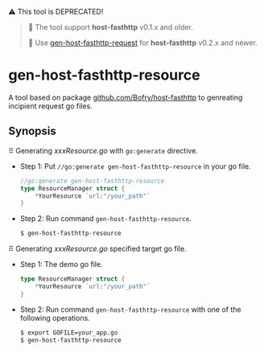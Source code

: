 ⚠️ This tool is DEPRECATED!
> 📝 The tool support **host-fasthttp** v0.1.x and older.
>
> 🐾 Use [gen-host-fasthttp-request](../gen-host-fasthttp-request) for **host-fasthttp** v0.2.x and newer.


gen-host-fasthttp-resource
================
A tool based on package [github.com/Bofry/host-fasthttp](https://github.com/Bofry/host-fasthttp) to genreating incipient request go files.


## **Synopsis**
⠿ Generating *xxxResource.go* with `go:generate` directive.

  - Step 1: Put `//go:generate gen-host-fasthttp-resource` in your go file.
    ```go
    //go:generate gen-host-fasthttp-resource
    type ResourceManager struct {
        *YourResource `url:"/your_path"`
    }
    ```
  - Step 2: Run command `gen-host-fasthttp-resource`.
    ```bash
    $ gen-host-fasthttp-resource
    ```

⠿ Generating *xxxResource.go* specified target go file.

  - Step 1: The demo go file.
    ```go
    type ResourceManager struct {
        *YourResource `url:"/your_path"`
    }
    ```
  - Step 2: Run command `gen-host-fasthttp-resource` with one of the following operations.
    ```bash
    $ export GOFILE=your_app.go
    $ gen-host-fasthttp-resource
    ```

